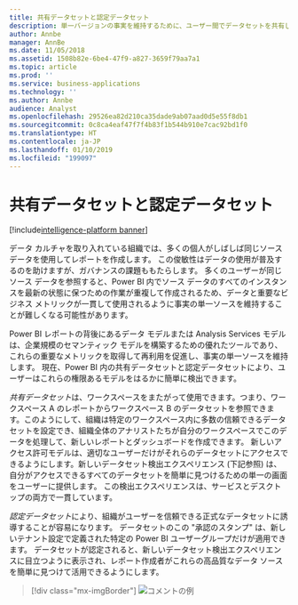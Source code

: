 ```yaml
---
title: 共有データセットと認定データセット
description: 単一バージョンの事実を維持するために、ユーザー間でデータセットを共有します。
author: Annbe
manager: AnnBe
ms.date: 11/05/2018
ms.assetid: 1508b82e-6be4-47f9-a827-3659f79aa7a1
ms.topic: article
ms.prod: ''
ms.service: business-applications
ms.technology: ''
ms.author: Annbe
audience: Analyst
ms.openlocfilehash: 29526ea82d210ca35dade9ab07aad0d5e55f8db1
ms.sourcegitcommit: 0c8ca4eaf47f7f4b83f1b544b910e7cac92bd1f0
ms.translationtype: HT
ms.contentlocale: ja-JP
ms.lasthandoff: 01/10/2019
ms.locfileid: "199097"
---
```

# <a name="shared-and-certified-datasets"></a>共有データセットと認定データセット

[!include[intelligence-platform banner](../../includes/intelligence-platform.md)]

データ カルチャを取り入れている組織では、多くの個人がしばしば同じソース データを使用してレポートを作成します。 この俊敏性はデータの使用が普及するのを助けますが、ガバナンスの課題ももたらします。  多くのユーザーが同じソース データを参照すると、Power BI 内でソース データのすべてのインスタンスを最新の状態に保つための作業が重複して作成されるため、データと重要なビジネス メトリックが一貫して使用されるように事実の単一ソースを維持することが難しくなる可能性があります。 

Power BI レポートの背後にあるデータ モデルまたは Analysis Services モデルは、企業規模のセマンティック モデルを構築するための優れたツールであり、これらの重要なメトリックを取得して再利用を促進し、事実の単一ソースを維持します。 現在、Power BI 内の共有データセットと認定データセットにより、ユーザーはこれらの権限あるモデルをはるかに簡単に検出できます。

*共有データセット*は、ワークスペースをまたがって使用できます。つまり、ワークスペース A のレポートからワークスペース B のデータセットを参照できます。このようにして、組織は特定のワークスペース内に多数の信頼できるデータセットを設定でき、組織全体のアナリストたちが自分のワークスペースでこのデータを処理して、新しいレポートとダッシュボードを作成できます。 新しいアクセス許可モデルは、適切なユーザーだけがそれらのデータセットにアクセスできるようにします。新しいデータセット検出エクスペリエンス (下記参照) は、自分がアクセスできるすべてのデータセットを簡単に見つけるための単一の画面をユーザーに提供します。 この検出エクスペリエンスは、サービスとデスクトップの両方で一貫しています。

*認定データセット*により、組織がユーザーを信頼できる正式なデータセットに誘導することが容易になります。 データセットのこの "承認のスタンプ" は、新しいテナント設定で定義された特定の Power BI ユーザーグループだけが適用できます。 データセットが認定されると、新しいデータセット検出エクスペリエンスに目立つように表示され、レポート作成者がこれらの高品質なデータ ソースを簡単に見つけて活用できるようにします。 

> [!div class="mx-imgBorder"]
> ![コメントの例](media/certified-datasets.png "認定データセット")
